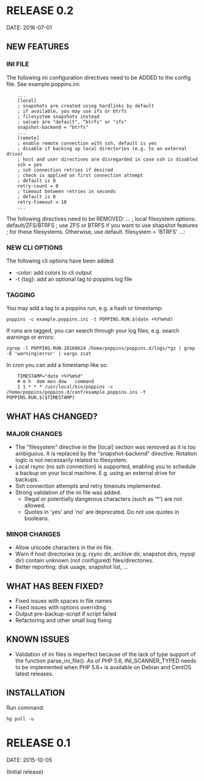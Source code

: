 # RELEASE 0.2

DATE: 2016-07-01

## NEW FEATURES

### INI FILE

The following ini configuration directives need to be ADDED to the config file.
See example.poppins.ini:

        ...
        [local]
        ; snapshots are created using hardlinks by default
        ; if available, you may use zfs or btrfs
        ; filesystem snapshots instead
        ; values are "default", "btrfs" or "zfs"
        snapshot-backend = "btrfs"
        ...
        [remote]
        ; enable remote connection with ssh, default is yes
        ; disable if backing up local directories (e.g. to an external drive)
        ; host and user directives are disregarded in case ssh is disabled
        ssh = yes
        ; ssh connection retries if desired
        ; check is applied on first connection attempt
        ; default is 0
        retry-count = 0
        ; timeout between retries in seconds
        ; default is 0
        retry-timeout = 10
        ...
        
The following directives need to be REMOVED:
        ...
        ; local filesystem options: default/ZFS/BTRFS
        ; use ZFS or BTRFS if you want to use shapshot features
        ; for these filesystems. Otherwise, use default.
        filesystem = 'BTRFS'
        ...: 
        
### NEW CLI OPTIONS

The following cli options have been added:

* -color: add colors to cli output
* -t {tag}: add an optional tag to poppins log file

### TAGGING

You may add a tag to a poppins run, e.g. a hash or timestamp:

    poppins -c example.poppins.ini -t POPPINS.RUN.$(date +%Y%m%d)
        
If runs are tagged, you can search through your log files, e.g. search warnings or errors:

    zgrep -l POPPINS.RUN.20160624 /home/poppins/poppins.d/logs/*gz | grep -E 'warning|error' | xargs zcat
    
In cron you can add a timestamp like so:

        TIMESTAMP="date +%Y%m%d"
        # m h  dom mon dow   command
        1 1 * * * /usr/local/bin/poppins -c /home/poppins/poppins.d/conf/example.poppins.ini -t POPPINS.RUN.$($TIMESTAMP)
        
## WHAT HAS CHANGED?

### MAJOR CHANGES

* The "filesystem" directive in the [local] section was removed as it is too
ambiguous. It is replaced by the "snapshot-backend" directive. Rotation logic is
not necessarily related to filesystem.
* Local rsync (no ssh connection) is supported, enabling you to schedule a
backup on your local machine. E.g. using an external drive for backups.
* Ssh connection attempts and retry timeouts implemented.
* Strong validation of the ini file was added. 
    * Illegal or potentially dangerous characters (such as '*') are not allowed.
    * Quotes in 'yes' and 'no' are deprecated. Do not use quotes in booleans.

### MINOR CHANGES

* Allow unicode characters in the ini file.
* Warn if host directories (e.g. rsync dir, archive dir, snapshot dirs, mysql dir) contain unknown (not configured) files/directories.
* Better reporting: disk usage, snapshot list, ...

## WHAT HAS BEEN FIXED?

* Fixed issues with spaces in file names
* Fixed issues with options overriding
* Output pre-backup-script if script failed
* Refactoring and other small bug fixing

## KNOWN ISSUES

* Validation of ini files is imperfect because of the lack of type support of 
the function parse_ini_file(). As of PHP 5.6, INI_SCANNER_TYPED needs to be 
implemented when PHP 5.6+ is available on Debian and CentOS latest releases.

## INSTALLATION

Run command:

    hg pull -u

# RELEASE 0.1

DATE: 2015-10-05

(Initial release)
